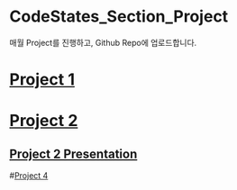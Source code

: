 # CodeStates_Section_Project

매월 Project를 진행하고, Github Repo에 업로드합니다. 

# [Project 1](https://github.com/jun1116/CodeStates_Section_Project/tree/master/Section_1)


# [Project 2](https://github.com/jun1116/CodeStates_Section_Project/tree/master/Section_2)
## [Project 2 Presentation](https://github.com/jun1116/CodeStates_Section_Project/blob/master/Section_2/Section2_%EB%B0%9C%ED%91%9C.md)


#[Project 4](https://github.com/jun1116/CodeStates_Section_Project/tree/master/Section_4)
